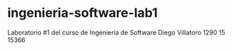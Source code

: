 # ingenieria-software-lab1
Laboratorio #1 del curso de Ingenieria de Software
Diego Villatoro 1290 15 15366
